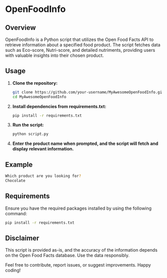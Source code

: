 # OpenFoodInfo

## Overview
OpenFoodInfo is a Python script that utilizes the Open Food Facts API to retrieve information about a specified food product. The script fetches data such as Eco-score, Nutri-score, and detailed nutriments, providing users with valuable insights into their chosen product.

## Usage
1. **Clone the repository:**
   ```bash
   git clone https://github.com/your-username/MyAwesomeOpenFoodInfo.git
   cd MyAwesomeOpenFoodInfo
   ```

2. **Install dependencies from requirements.txt:**
   ```bash
   pip install -r requirements.txt
   ```

3. **Run the script:**
   ```bash
   python script.py
   ```

4. **Enter the product name when prompted, and the script will fetch and display relevant information.**

## Example
```bash
Which product are you looking for?
Chocolate
```

## Requirements
Ensure you have the required packages installed by using the following command:
```bash
pip install -r requirements.txt
```

## Disclaimer
This script is provided as-is, and the accuracy of the information depends on the Open Food Facts database. Use the data responsibly.

Feel free to contribute, report issues, or suggest improvements. Happy coding!
